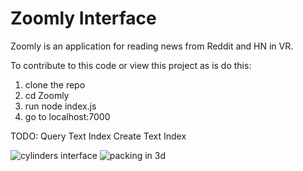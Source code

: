 # Zoomly Interface

Zoomly is an application for reading news from Reddit and HN in VR.

To contribute to this code or view this project as is do this: 

1. clone the repo
2. cd Zoomly
3. run node index.js
4. go to localhost:7000

TODO:
Query Text Index
Create Text Index

![cylinders interface](https://raw.githubusercontent.com/halfspiral/zoomly/master/cylinders.gif)
![packing in 3d](https://raw.githubusercontent.com/halfspiral/zoomly/master/packing.png)
